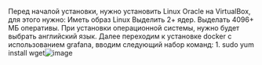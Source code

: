 Перед началой установки, нужно установить Linux Oracle на VirtualBox, для этого нужно: Иметь образ Linux Выделить 2+ ядер. Выделать 4096+ МБ оперативы. При установки операционной системы, нужно будет выбрать английский язык. Далее переходим к установке docker с использованием grafana, вводим следующий набор команд: 1. sudo yum install wget![image](https://github.com/user-attachments/assets/9106cd09-1e19-42ae-ad36-7dbb71c9dec7)


